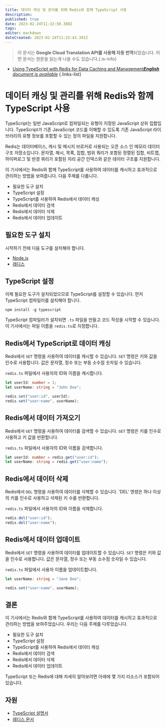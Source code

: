 ```yaml
---
title: 데이터 캐싱 및 관리를 위해 Redis와 함께 TypeScript 사용
description: 
published: true
date: 2023-02-24T11:32:50.388Z
tags: 
editor: markdown
dateCreated: 2023-02-24T11:32:43.391Z
---
```


> 이 문서는 **Google Cloud Translation API를 사용해 자동 번역**되었습니다.
어떤 문서는 원문을 읽는게 나을 수도 있습니다.{.is-info}



- [Using TypeScript with Redis for Data Caching and Management***English** document is available*](/en/Knowledge-base/TypeScript/using-typescript-with-redis-for-data-caching-and-management)
{.links-list}



# 데이터 캐싱 및 관리를 위해 Redis와 함께 TypeScript 사용

TypeScript는 일반 JavaScript로 컴파일되는 유형이 지정된 JavaScript 상위 집합입니다. TypeScript가 기존 JavaScript 코드를 이해할 수 있도록 기존 JavaScript 라이브러리의 유형 정보를 포함할 수 있는 정의 파일을 지원합니다.

Redis는 데이터베이스, 캐시 및 메시지 브로커로 사용되는 오픈 소스 인 메모리 데이터 구조 저장소입니다. 문자열, 해시, 목록, 집합, 범위 쿼리가 포함된 정렬된 집합, 비트맵, 하이퍼로그 및 반경 쿼리가 포함된 지리 공간 인덱스와 같은 데이터 구조를 지원합니다.

이 기사에서는 Redis와 함께 TypeScript를 사용하여 데이터를 캐시하고 효과적으로 관리하는 방법을 보여줍니다. 다음 주제를 다룹니다.

- 필요한 도구 설치
- TypeScript 설정
- TypeScript를 사용하여 Redis에서 데이터 캐싱
- Redis에서 데이터 검색
- Redis에서 데이터 삭제
- Redis에서 데이터 업데이트

## 필요한 도구 설치

시작하기 전에 다음 도구를 설치해야 합니다.

- [Node.js](https://nodejs.org/en/)
- [레디스](https://redis.io/)

## TypeScript 설정

이제 필요한 도구가 설치되었으므로 TypeScript를 설정할 수 있습니다. 먼저 TypeScript 컴파일러를 설치해야 합니다.

```
npm install -g typescript
```

TypeScript 컴파일러가 설치되면 `.ts` 파일을 만들고 코드 작성을 시작할 수 있습니다. 이 기사에서는 파일 이름을 `redis.ts`로 지정합니다.

## Redis에서 TypeScript로 데이터 캐싱

Redis에서 `SET` 명령을 사용하여 데이터를 캐시할 수 있습니다. `SET` 명령은 키와 값을 인수로 사용합니다. 값은 문자열, 정수 또는 부동 소수점 숫자일 수 있습니다.

`redis.ts` 파일에서 사용자의 ID와 이름을 캐시합니다.

```typescript
let userId: number = 1;
let userName: string = "John Doe";

redis.set("user:id", userId);
redis.set("user:name", userName);
```

## Redis에서 데이터 가져오기

Redis에서 `GET` 명령을 사용하여 데이터를 검색할 수 있습니다. `GET` 명령은 키를 인수로 사용하고 키 값을 반환합니다.

`redis.ts` 파일에서 사용자의 ID와 이름을 검색합니다.

```typescript
let userId: number = redis.get("user:id");
let userName: string = redis.get("user:name");
```

## Redis에서 데이터 삭제

Redis에서 `DEL` 명령을 사용하여 데이터를 삭제할 수 있습니다. 'DEL' 명령은 하나 이상의 키를 인수로 사용하고 삭제된 키 수를 반환합니다.

`redis.ts` 파일에서 사용자의 ID와 이름을 삭제합니다.

```typescript
redis.del("user:id");
redis.del("user:name");
```

## Redis에서 데이터 업데이트

Redis에서 `SET` 명령을 사용하여 데이터를 업데이트할 수 있습니다. `SET` 명령은 키와 값을 인수로 사용합니다. 값은 문자열, 정수 또는 부동 소수점 숫자일 수 있습니다.

`redis.ts` 파일에서 사용자 이름을 업데이트합니다.

```typescript
let userName: string = "Jane Doe";

redis.set("user:name", userName);
```

## 결론

이 기사에서는 Redis와 함께 TypeScript를 사용하여 데이터를 캐시하고 효과적으로 관리하는 방법을 보여주었습니다. 우리는 다음 주제를 다루었습니다.

- 필요한 도구 설치
- TypeScript 설정
- TypeScript를 사용하여 Redis에서 데이터 캐싱
- Redis에서 데이터 검색
- Redis에서 데이터 삭제
- Redis에서 데이터 업데이트

TypeScript 또는 Redis에 대해 자세히 알아보려면 아래에 몇 가지 리소스가 포함되어 있습니다.

## 자원

- [TypeScript 설명서](https://www.typescriptlang.org/docs/handbook/basic-types.html)
- [레디스 문서](https://redis.io/documentation)